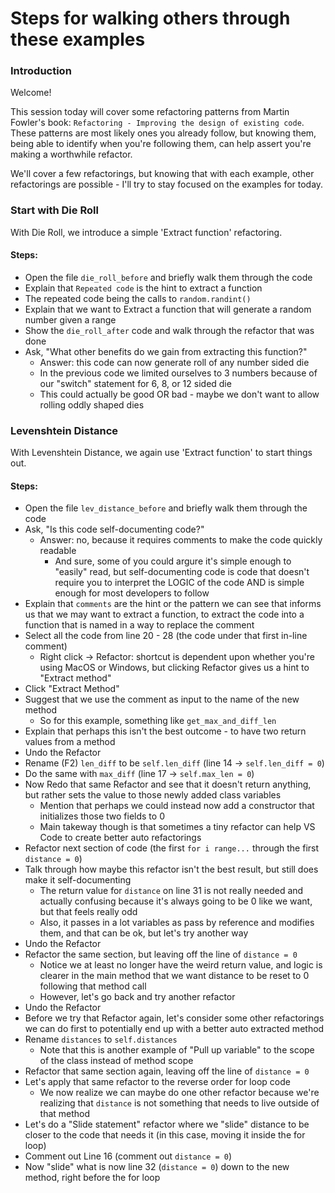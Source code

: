 # Steps for walking others through these examples

### Introduction
Welcome!

This session today will cover some refactoring patterns from Martin Fowler's book: `Refactoring - Improving the design of existing code`. These patterns are most likely ones you already follow, but knowing them, being able to identify when you're following them, can help assert you're making a worthwhile refactor. 

We'll cover a few refactorings, but knowing that with each example, other refactorings are possible - I'll try to stay focused on the examples for today. 

### Start with Die Roll
With Die Roll, we introduce a simple 'Extract function' refactoring.

#### Steps:
- Open the file `die_roll_before` and briefly walk them through the code
- Explain that `Repeated code` is the hint to extract a function
- The repeated code being the calls to `random.randint()`
- Explain that we want to Extract a function that will generate a random number given a range
- Show the `die_roll_after` code and walk through the refactor that was done
- Ask, "What other benefits do we gain from extracting this function?"
    - Answer: this code can now generate roll of any number sided die
    - In the previous code we limited ourselves to 3 numbers because of our "switch" statement for 6, 8, or 12 sided die
    - This could actually be good OR bad - maybe we don't want to allow rolling oddly shaped dies

### Levenshtein Distance
With Levenshtein Distance, we again use 'Extract function' to start things out.

#### Steps:
- Open the file `lev_distance_before` and briefly walk them through the code
- Ask, "Is this code self-documenting code?"
    - Answer: no, because it requires comments to make the code quickly readable 
        - And sure, some of you could argure it's simple enough to "easily" read, but self-documenting code is code that doesn't require you to interpret the LOGIC of the code AND is simple enough for most developers to follow
- Explain that `comments` are the hint or the pattern we can see that informs us that we may want to extract a function, to extract the code into a function that is named in a way to replace the comment
- Select all the code from line 20 - 28 (the code under that first in-line comment)
    - Right click -> Refactor: shortcut is dependent upon whether you're using MacOS or Windows, but clicking Refactor gives us a hint to "Extract method"
- Click "Extract Method"
- Suggest that we use the comment as input to the name of the new method
    - So for this example, something like `get_max_and_diff_len`
- Explain that perhaps this isn't the best outcome - to have two return values from a method
- Undo the Refactor
- Rename (F2) `len_diff` to be `self.len_diff` (line 14 -> `self.len_diff = 0`)
- Do the same with `max_diff` (line 17 -> `self.max_len = 0`)
- Now Redo that same Refactor and see that it doesn't return anything, but rather sets the value to those newly added class variables
    - Mention that perhaps we could instead now add a constructor that initializes those two fields to 0
    - Main takeway though is that sometimes a tiny refactor can help VS Code to create better auto refactorings
- Refactor next section of code (the first `for i range...` through the first `distance = 0`)
- Talk through how maybe this refactor isn't the best result, but still does make it self-documenting
    - The return value for `distance` on line 31 is not really needed and actually confusing because it's always going to be 0 like we want, but that feels really odd
    - Also, it passes in a lot variables as pass by reference and modifies them, and that can be ok, but let's try another way 
- Undo the Refactor
- Refactor the same section, but leaving off the line of `distance = 0`
    - Notice we at least no longer have the weird return value, and logic is clearer in the main method that we want distance to be reset to 0 following that method call
    - However, let's go back and try another refactor 
- Undo the Refactor
- Before we try that Refactor again, let's consider some other refactorings we can do first to potentially end up with a better auto extracted method
- Rename `distances` to `self.distances` 
    - Note that this is another example of "Pull up variable" to the scope of the class instead of method scope
- Refactor that same section again, leaving off the line of `distance = 0`
- Let's apply that same refactor to the reverse order for loop code
    - We now realize we can maybe do one other refactor because we're realizing that `distance` is not something that needs to live outside of that method
- Let's do a "Slide statement" refactor where we "slide" distance to be closer to the code that needs it (in this case, moving it inside the for loop)
- Comment out Line 16 (comment out `distance = 0`)
- Now "slide" what is now line 32 (`distance = 0`) down to the new method, right before the for loop


